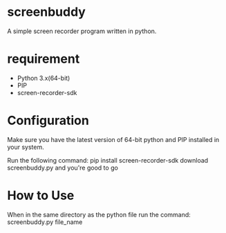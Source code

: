 # screenbuddy
A simple screen recorder program written in python.
# requirement
- Python 3.x(64-bit)
- PIP
- screen-recorder-sdk

# Configuration
Make sure you have the latest version of 64-bit python and PIP installed in your system.

Run the following command:
pip install screen-recorder-sdk
download screenbuddy.py and you're good to go

# How to Use
When in the same directory as the python file run the command:
screenbuddy.py file_name 
